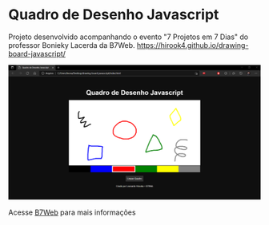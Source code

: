 # Quadro de Desenho Javascript

Projeto desenvolvido acompanhando o evento "7 Projetos em 7 Dias" do professor Bonieky Lacerda da B7Web.
https://hirook4.github.io/drawing-board-javascript/

![](Print.png)

Acesse [B7Web](b7web.com.br) para mais informações
